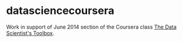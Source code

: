 datasciencecoursera
===================

Work in support of June 2014 section of the Coursera class [The Data Scientist's Toolbox](https://class.coursera.org/datascitoolbox-004).
